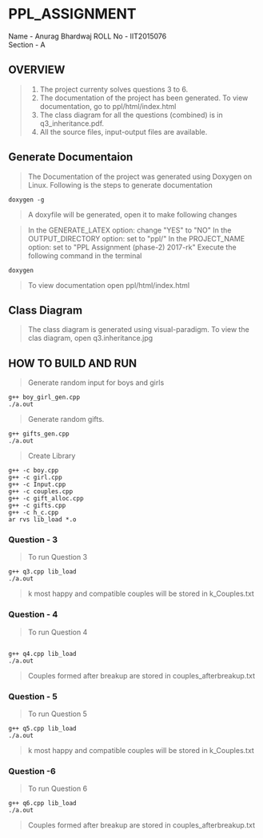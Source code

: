 # PPL_ASSIGNMENT
Name - Anurag Bhardwaj
ROLL No - IIT2015076  
Section - A

## OVERVIEW
> 1) The project currenty solves questions 3 to 6.  
> 2) The documentation of the project has been generated. To view documentation, go to ppl/html/index.html  
> 3) The class diagram for all the questions (combined) is in q3_inheritance.pdf.  
> 4) All the source files, input-output files are available.  

## Generate Documentaion

>The Documentation of the project was generated using Doxygen on Linux.
>Following is the steps to generate documentation
```
doxygen -g
```

>A doxyfile will be generated, open it to make following changes

>In the GENERATE_LATEX option: change "YES" to "NO"
>In the OUTPUT_DIRECTORY option: set to "ppl/"
>In the PROJECT_NAME option: set to "PPL Assignment (phase-2) 2017-rk"
>Execute the following command in the terminal
```
doxygen
```
>To view documentation open ppl/html/index.html

## Class Diagram

>The class diagram is generated using visual-paradigm.
>To view the clas diagram, open q3.inheritance.jpg
  
## HOW TO BUILD AND RUN

>Generate random input for boys and girls
```
g++ boy_girl_gen.cpp
./a.out
```
>Generate random gifts.
```
g++ gifts_gen.cpp
./a.out
```
>Create Library
```
g++ -c boy.cpp
g++ -c girl.cpp
g++ -c Input.cpp
g++ -c couples.cpp
g++ -c gift_alloc.cpp
g++ -c gifts.cpp
g++ -c h_c.cpp
ar rvs lib_load *.o 
```
### Question - 3

>To run Question 3
```
g++ q3.cpp lib_load
./a.out
```
>k most happy and compatible couples will be stored in k_Couples.txt  

### Question - 4

>To run Question 4
```

g++ q4.cpp lib_load
./a.out
```
>Couples formed after breakup are stored in couples_afterbreakup.txt

### Question - 5

>To run Question 5
```
g++ q5.cpp lib_load
./a.out
```
>k most happy and compatible couples will be stored in k_Couples.txt  

### Question -6

>To run Question 6
```
g++ q6.cpp lib_load
./a.out
```
>Couples formed after breakup are stored in couples_afterbreakup.txt
